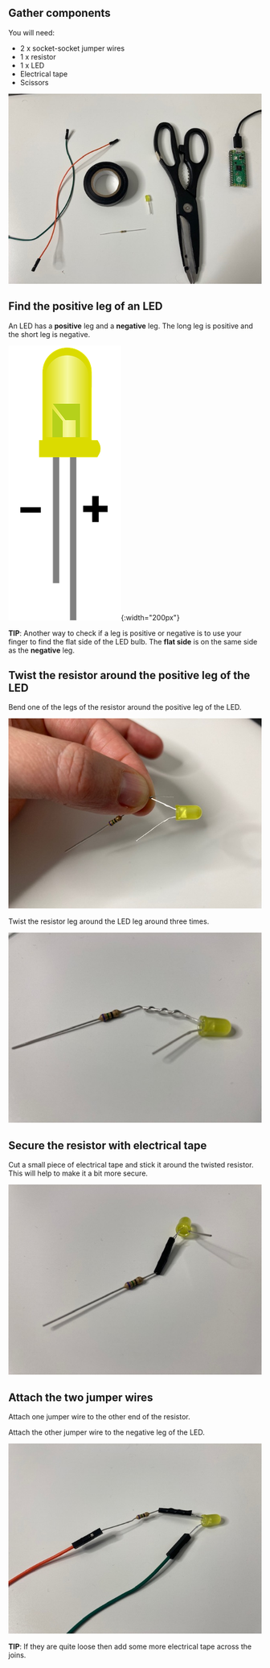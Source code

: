 ## Gather components

You will need:
+ 2 x socket-socket jumper wires
+ 1 x resistor
+ 1 x LED
+ Electrical tape
+ Scissors

![An image showing two jumper wires, electrical tape, an LED, a resistor and a pair of scissors.](images/you-will-need.jpg)

## Find the positive leg of an LED

An LED has a **positive** leg and a **negative** leg. The long leg is positive and the short leg is negative. 

![An LED with legs at two different lengths. The long leg is labelled positive and the short leg is labelled negative.](images/pos-neg.png){:width="200px"}

**TIP**: Another way to check if a leg is positive or negative is to use your finger to find the flat side of the LED bulb. The **flat side** is on the same side as the **negative** leg. 

## Twist the resistor around the positive leg of the LED

Bend one of the legs of the resistor around the positive leg of the LED.

![The leg of a resistor is bent around the positive leg of an LED.](images/bend-leg.jpg)

Twist the resistor leg around the LED leg around three times. 

![The leg of a resistor is twisted around the positive leg of an LED.](images/twist-leg.jpg)

## Secure the resistor with electrical tape

Cut a small piece of electrical tape and stick it around the twisted resistor. This will help to make it a bit more secure.

![Electrical tape is placed around the twisted leg of a resistor.](images/elec-tape.jpg)

## Attach the two jumper wires

Attach one jumper wire to the other end of the resistor.

Attach the other jumper wire to the negative leg of the LED.

![Two jumper wires are attached to an LED and a resistor.](images/jumper-wires.jpg)

**TIP**: If they are quite loose then add some more electrical tape across the joins.
